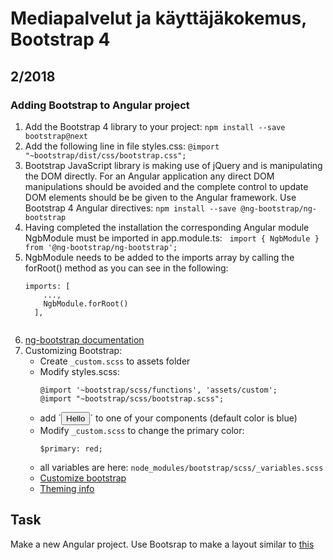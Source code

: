 # Mediapalvelut ja käyttäjäkokemus, Bootstrap 4


## 2/2018

### Adding Bootstrap to Angular project
1. Add the Bootstrap 4 library to your project: ```npm install --save bootstrap@next```
2. Add the following line in file styles.css: ```@import "~bootstrap/dist/css/bootstrap.css";```
3. Bootstrap JavaScript library is making use of jQuery and is manipulating the DOM directly. For an Angular application any direct DOM manipulations should be avoided and the complete control to update DOM elements should be be given to the Angular framework. Use Bootstrap 4 Angular directives: ```npm install --save @ng-bootstrap/ng-bootstrap```
4. Having completed the installation the corresponding Angular module NgbModule must be imported in app.module.ts:
   ```
   import { NgbModule } from '@ng-bootstrap/ng-bootstrap';
   ```
5. NgbModule needs to be added to the imports array by calling the forRoot() method as you can see in the following:
   ```
   imports: [
       ...,
       NgbModule.forRoot()
     ],
     
 6. [ng-bootstrap documentation](https://ng-bootstrap.github.io/#/home)
 7. Customizing Bootstrap:
    * Create `_custom.scss` to assets folder
    * Modify styles.scss:
        ```
        @import '~bootstrap/scss/functions', 'assets/custom';
        @import "~bootstrap/scss/bootstrap.scss";
        ```
    * add ´<button class="btn btn-primary">Hello</button>´ to one of your components (default color is blue)
    * Modify `_custom.scss` to change the primary color:
        ```
        $primary: red;
        ```
    * all variables are here: `node_modules/bootstrap/scss/_variables.scss`
    * [Customize bootstrap](https://v4-alpha.getbootstrap.com/getting-started/options/)
    * [Theming info](https://getbootstrap.com/docs/4.0/getting-started/theming/#sass-options)


## Task
Make a new Angular project. Use Bootsrap to make a layout similar to [this](https://cdn.tutsplus.com/net/uploads/legacy/397_yourFirstdesign/images/2.jpg)